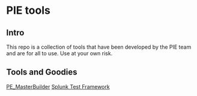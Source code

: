 # PIE tools

## Intro

This repo is a collection of tools that have been developed by the PIE team and are for all to use.
Use at your own risk.

## Tools and Goodies

[PE_MasterBuilder](https://github.com/puppetlabs/PIE_Tools/blob/master/PE_MasterBuilder)
[Splunk Test Framework](https://github.com/puppetlabs/PIE_Tools/blob/master/splunk)
